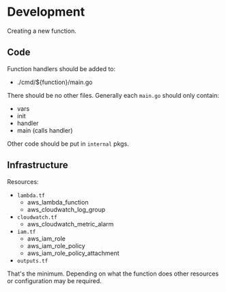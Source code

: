 # Development

Creating a new function.

## Code

Function handlers should be added to:

- ./cmd/${function}/main.go

There should be no other files. Generally each `main.go` should
only contain:

- vars
- init
- handler
- main (calls handler)

Other code should be put in `internal` pkgs.

## Infrastructure

Resources:

- `lambda.tf`
  - aws_lambda_function
  - aws_cloudwatch_log_group
- `cloudwatch.tf`
  - aws_cloudwatch_metric_alarm
- `iam.tf`
  - aws_iam_role
  - aws_iam_role_policy
  - aws_iam_role_policy_attachment
- `outputs.tf`

That's the minimum. Depending on what the function does other
resources or configuration may be required.
